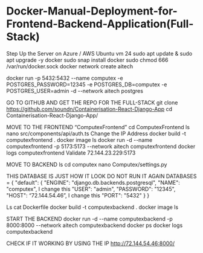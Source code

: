 # Docker-Manual-Deployment-for-Frontend-Backend-Application(Full-Stack)

Step Up the Server on Azure / AWS Ubuntu vm 24
sudo apt update & sudo apt upgrade -y
docker
sudo snap install docker
sudo chmod 666 /var/run/docker.sock
docker network create aitech

docker run -p 5432:5432 --name computex -e POSTGRES_PASSWORD=12345 -e POSTGRES_DB=computex -e POSTGRES_USER=admin -d --network aitech postgres


GO TO GITHUB AND GET THE  REPO FOR THE FULL-STACK
git clone https://github.com/soundn/Containerisation-React-Django-App
cd Containerisation-React-Django-App/


MOVE TO THE FRONTEND      “ComputexFrontend”
cd ComputexFrontend
ls
nano src/components/api/auth.ts
Change the IP Address
docker build -t computexfrontend .
docker image ls
docker run -d --name computexfrontend -p 5173:5173 --network aitech computexfrontend
docker logs computexfrontend
Validate 
72.144.23.229:5173



MOVE TO BACKEND
ls
cd computex
nano Computex/settings.py

THIS DATABASE IS JUST HOW IT LOOK DO NOT RUN IT AGAIN
DATABASES = {
    "default": {
        "ENGINE": "django.db.backends.postgresql",
        "NAME": "computex",      I change this 
        "USER": "admin",
        "PASSWORD": "12345",
        "HOST": “72.144.54.46”,          I change this 
        "PORT": "5432"
    }
}

Ls
cat Dockerfile
docker build -t computexbackend .
docker image ls

START THE BACKEND
docker run -d --name computexbackend -p 8000:8000 --network aitech computexbackend
docker ps
docker logs computexbackend



CHECK IF IT WORKING BY USING THE IP
http://72.144.54.46:8000/

